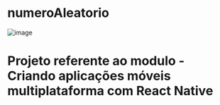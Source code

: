 # numeroAleatorio

![image](https://user-images.githubusercontent.com/92997000/174863352-c693a1f1-0567-4bdd-ae7b-fd6d6017a082.png)

# Projeto referente ao modulo -  Criando aplicações móveis multiplataforma com React Native
